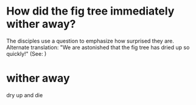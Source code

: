 
# How did the fig tree immediately wither away?
The disciples use a question to emphasize how surprised they are. Alternate translation: "We are astonished that the fig tree has dried up so quickly!" (See: )

# wither away
dry up and die